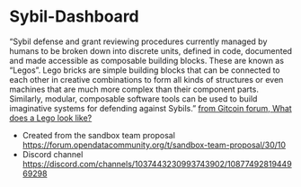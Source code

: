 # Sybil-Dashboard

“Sybil defense and grant reviewing procedures currently managed by humans to be broken down into discrete units, defined in code, documented and made accessible as composable building blocks. These are known as “Legos”. Lego bricks are simple building blocks that can be connected to each other in creative combinations to form all kinds of structures or even machines that are much more complex than their component parts. Similarly, modular, composable software tools can be used to build imaginative systems for defending against Sybils.” [from Gitcoin forum, What does a Lego look like?](https://gov.gitcoin.co/t/anti-sybil-legos/12265)

- Created from the sandbox team proposal https://forum.opendatacommunity.org/t/sandbox-team-proposal/30/10
- Discord channel https://discord.com/channels/1037443230993743902/1087749281944969298

